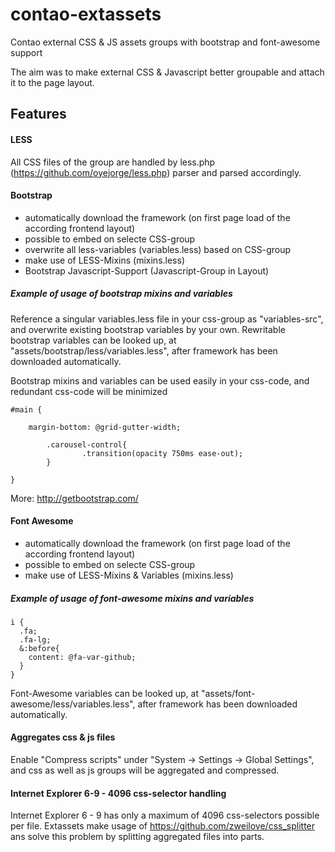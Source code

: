 # contao-extassets

Contao external CSS &amp; JS assets groups with bootstrap and font-awesome support

The aim was to make external CSS & Javascript better groupable and attach it to the page layout.

## Features

#### LESS

All CSS files of the group are handled by less.php (https://github.com/oyejorge/less.php) parser and parsed accordingly.

#### Bootstrap

- automatically download the framework (on first page load of the according frontend layout)
- possible to embed on selecte CSS-group
- overwrite all less-variables (variables.less) based on CSS-group
- make use of LESS-Mixins (mixins.less)
- Bootstrap Javascript-Support (Javascript-Group in Layout)

##### Example of usage of bootstrap mixins and variables

Reference a singular variables.less file in your css-group as "variables-src", and overwrite existing bootstrap variables by your own.
Rewritable bootstrap variables can be looked up, at "assets/bootstrap/less/variables.less", after framework has been downloaded automatically. 

Bootstrap mixins and variables can be used easily in your css-code, and redundant css-code will be minimized

```
#main {

	margin-bottom: @grid-gutter-width;

        .carousel-control{
                .transition(opacity 750ms ease-out);
        }

}
```

More: http://getbootstrap.com/ 


#### Font Awesome

- automatically download the framework (on first page load of the according frontend layout)
- possible to embed on selecte CSS-group
- make use of LESS-Mixins & Variables (mixins.less)

##### Example of usage of font-awesome mixins and variables

```
i {
  .fa;
  .fa-lg;
  &:before{
    content: @fa-var-github;
  }
}
```

Font-Awesome variables can be looked up, at "assets/font-awesome/less/variables.less", after framework has been downloaded automatically. 

#### Aggregates css & js files

Enable "Compress scripts" under "System -> Settings -> Global Settings", and css as well as js groups will be aggregated and compressed.

#### Internet Explorer 6-9 - 4096 css-selector handling

Internet Explorer 6 - 9 has only a maximum of 4096 css-selectors possible per file. Extassets make usage of https://github.com/zweilove/css_splitter ans solve this problem by splitting aggregated files into parts.
